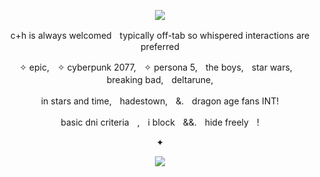 <p align="center">
  <img src="https://i.pinimg.com/736x/65/cf/34/65cf34d6ce33f1f0c81e1bac6cc8987e.jpg"/>
</p>

<p align=center> c+h is always welcomedㅤtypically off-tab so whispered interactions are preferred <p align=center>
<p align=center>  ✧ epic,ㅤ✧ cyberpunk 2077,ㅤ✧ persona 5,ㅤthe boys,ㅤstar wars,ㅤbreaking bad,ㅤdeltarune,
<p align=center>  in stars and time,ㅤhadestown,ㅤ&.ㅤdragon age fans INT!  <p align=center>
<p align=center>  basic dni criteriaㅤ,ㅤi blockㅤ&&.ㅤhide freelyㅤ!<p align=center> 
✦

<p align="center">
  <img src="https://media1.tenor.com/m/yovWq3daSEQAAAAd/akechi-goro-akechi.gif"/>
</p>
